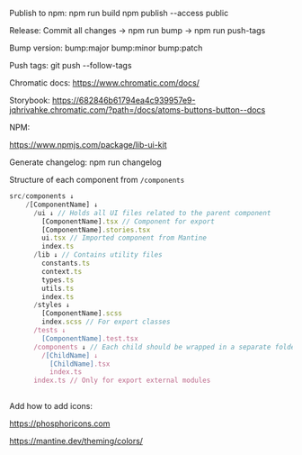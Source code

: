 Publish to npm:
npm run build
npm publish --access public


Release:
Commit all changes -> npm run bump -> npm run push-tags

Bump version:
bump:major
bump:minor
bump:patch

Push tags:
git push --follow-tags

Chromatic docs:
https://www.chromatic.com/docs/

Storybook:
https://682846b61794ea4c939957e9-jqhrivahke.chromatic.com/?path=/docs/atoms-buttons-button--docs


NPM:

https://www.npmjs.com/package/lib-ui-kit

Generate changelog:
npm run changelog

Structure of each component from `/components`

```js
src/components ↓ 
    /[ComponentName] ↓
      /ui ↓ // Holds all UI files related to the parent component 
        [ComponentName].tsx // Component for export
        [ComponentName].stories.tsx
        ui.tsx // Imported component from Mantine
        index.ts
      /lib ↓ // Contains utility files
        constants.ts
        context.ts
        types.ts
        utils.ts
        index.ts
      /styles ↓
        [ComponentName].scss
        index.scss // For export classes
      /tests ↓
        [ComponentName].test.tsx
      /components ↓ // Each child should be wrapped in a separate folder 
        /[ChildName] ↓
          [ChildName].tsx
          index.ts
      index.ts // Only for export external modules
        
```

Add how to add icons: 

https://phosphoricons.com




https://mantine.dev/theming/colors/